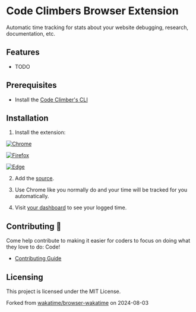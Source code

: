 # Code Climbers Browser Extension

Automatic time tracking for stats about your website debugging, research, documentation, etc.

## Features

- TODO

## Prerequisites

- Install the [Code Climber's CLI](https://github.com/CodeClimbersIO/cli/tree/main)

## Installation

1. Install the extension:

[![Chrome](https://wakatime.com/static/img/chrome-web-store.png)](https://chrome.google.com/webstore/detail/wakatime/jnbbnacmeggbgdjgaoojpmhdlkkpblgi)

[![Firefox](https://wakatime.com/static/img/firefox-addon.png)](https://addons.mozilla.org/en-US/firefox/addon/wakatime/)

[![Edge](https://wakatime.com/static/img/microsoft-extension.png)](https://microsoftedge.microsoft.com/addons/detail/wakatime/cdnpfnaadjmaplhghnlonephmabegadl)

2. Add the [source](http://localhost:14400).

3. Use Chrome like you normally do and your time will be tracked for you automatically.

4. Visit [your dashboard](http://localhost:14400) to see your logged time.

## Contributing 🚀

Come help contribute to making it easier for coders to focus on doing what they love to do: Code!

- [Contributing Guide](./docs/Contributing.md)

## Licensing

This project is licensed under the MIT License.

Forked from [wakatime/browser-wakatime](https://github.com/wakatime/browser-wakatime) on 2024-08-03
